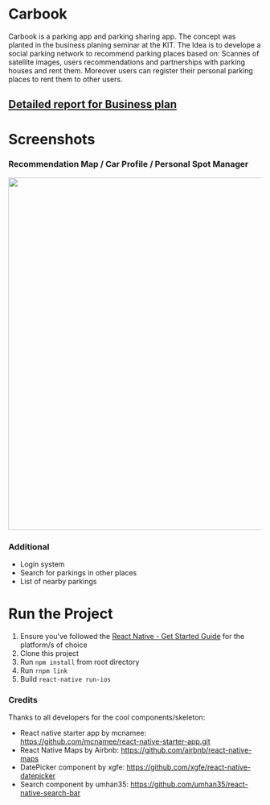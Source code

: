 # Carbook

Carbook is a parking app and parking sharing app. The concept was planted in the business planing seminar at the KIT. The Idea is to develope a social parking network to recommend parking places based on: Scannes of satellite images, users recommendations and partnerships with parking houses and rent them. Moreover users can register their personal parking places to rent them to other users.

## [Detailed report for Business plan](https://github.com/AmineAfia/CarBook-report)

# Screenshots

### Recommendation Map / Car Profile / Personal Spot Manager
<p align="center">
  <img src="https://i.imgur.com/YWakmVo.jpg" width="700"/>
</p>

### Additional
- Login system
- Search for parkings in other places
- List of nearby parkings

# Run the Project

1. Ensure you've followed the [React Native - Get Started Guide](https://facebook.github.io/react-native/docs/getting-started.html) for the platform/s of choice
2. Clone this project
3. Run `npm install` from root directory
4. Run `rnpm link`
5. Build `react-native run-ios`


### Credits
Thanks to all developers for the cool components/skeleton:

- React native starter app by mcnamee: https://github.com/mcnamee/react-native-starter-app.git
- React Native Maps by Airbnb: https://github.com/airbnb/react-native-maps
- DatePicker component by xgfe: https://github.com/xgfe/react-native-datepicker
- Search component by umhan35: https://github.com/umhan35/react-native-search-bar
